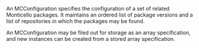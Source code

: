 An MCConfiguration specifies the configuration of a set of related Monticello packages. It maintains an ordered list of package versions and a list of repositories in which the packages may be found.

An MCConfiguration may be filed out for storage as an array specification, and new instances can be created from a stored array specification.
